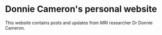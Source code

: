 # Donnie Cameron's personal website

This website contains posts and updates from MRI researcher Dr Donnie Cameron.

